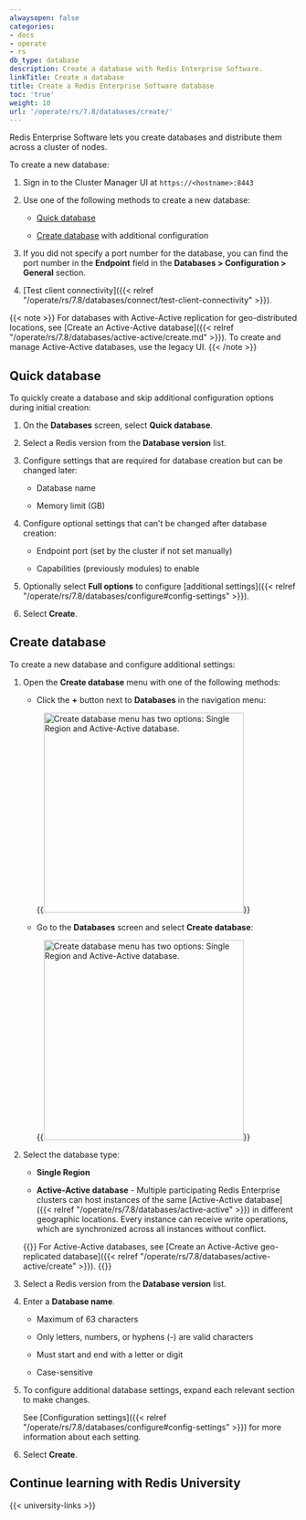 ```yaml
---
alwaysopen: false
categories:
- docs
- operate
- rs
db_type: database
description: Create a database with Redis Enterprise Software.
linkTitle: Create a database
title: Create a Redis Enterprise Software database
toc: 'true'
weight: 10
url: '/operate/rs/7.8/databases/create/'
---
```

Redis Enterprise Software lets you create databases and distribute them across a cluster of nodes.

To create a new database:

1. Sign in to the Cluster Manager UI at `https://<hostname>:8443`

1. Use one of the following methods to create a new database:

    - [Quick database](#quick-database)

    - [Create database](#create-database) with additional configuration

1. If you did not specify a port number for the database, you can find the port number in the **Endpoint** field in the **Databases > Configuration > General** section.

1. [Test client connectivity]({{< relref "/operate/rs/7.8/databases/connect/test-client-connectivity" >}}).


{{< note >}}
For databases with Active-Active replication for geo-distributed locations,
see [Create an Active-Active database]({{< relref "/operate/rs/7.8/databases/active-active/create.md" >}}). To create and manage Active-Active databases, use the legacy UI.
{{< /note >}}

## Quick database

To quickly create a database and skip additional configuration options during initial creation:

1. On the **Databases** screen, select **Quick database**.

1. Select a Redis version from the **Database version** list.

1. Configure settings that are required for database creation but can be changed later:

    - Database name

    - Memory limit (GB)

2. Configure optional settings that can't be changed after database creation:

    - Endpoint port (set by the cluster if not set manually)

    - Capabilities (previously modules) to enable

1. Optionally select **Full options** to configure [additional settings]({{< relref "/operate/rs/7.8/databases/configure#config-settings" >}}).

1. Select **Create**.

## Create database

To create a new database and configure additional settings:

1. Open the **Create database** menu with one of the following methods:

    - Click the **+** button next to **Databases** in the navigation menu:

        {{<image filename="images/rs/screenshots/databases/create-db-plus-drop-down.png" width="350px" alt="Create database menu has two options: Single Region and Active-Active database.">}}
        
    - Go to the **Databases** screen and select **Create database**:

        {{<image filename="images/rs/screenshots/databases/create-db-button-drop-down.png" width="350px" alt="Create database menu has two options: Single Region and Active-Active database.">}}

1. Select the database type:

    - **Single Region**

    - **Active-Active database** - Multiple participating Redis Enterprise clusters can host instances of the same [Active-Active database]({{< relref "/operate/rs/7.8/databases/active-active" >}}) in different geographic locations. Every instance can receive write operations, which are synchronized across all instances without conflict.

    {{<note>}}
For Active-Active databases, see [Create an Active-Active geo-replicated database]({{< relref "/operate/rs/7.8/databases/active-active/create" >}}).
    {{</note>}}

1. Select a Redis version from the **Database version** list.

1. Enter a **Database name**.

    - Maximum of 63 characters

    - Only letters, numbers, or hyphens (-) are valid characters

    - Must start and end with a letter or digit

    - Case-sensitive

1. To configure additional database settings, expand each relevant section to make changes.

    See [Configuration settings]({{< relref "/operate/rs/7.8/databases/configure#config-settings" >}}) for more information about each setting.

1. Select **Create**.

## Continue learning with Redis University

{{< university-links >}}
